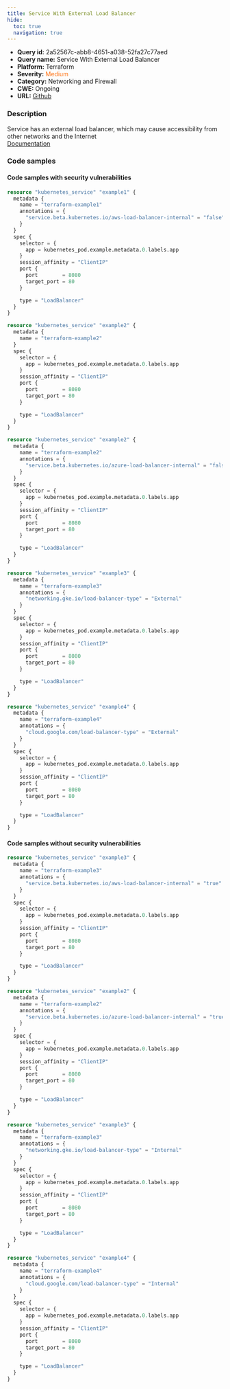 ```yaml
---
title: Service With External Load Balancer
hide:
  toc: true
  navigation: true
---
```


-   **Query id:** 2a52567c-abb8-4651-a038-52fa27c77aed
-   **Query name:** Service With External Load Balancer
-   **Platform:** Terraform
-   **Severity:** <span style="color:#ff7213">Medium</span>
-   **Category:** Networking and Firewall
-   **CWE:** Ongoing
-   **URL:** [Github](https://github.com/DataDog/kics/tree/master/assets/queries/terraform/kubernetes/service_with_external_load_balancer)

### Description
Service has an external load balancer, which may cause accessibility from other networks and the Internet<br>
[Documentation](https://registry.terraform.io/providers/hashicorp/kubernetes/latest/docs/resources/service)

### Code samples
#### Code samples with security vulnerabilities
```tf title="Positive test num. 1 - tf file" hl_lines="24 4"
resource "kubernetes_service" "example1" {
  metadata {
    name = "terraform-example1"
    annotations = {
      "service.beta.kubernetes.io/aws-load-balancer-internal" = "false"
    }
  }
  spec {
    selector = {
      app = kubernetes_pod.example.metadata.0.labels.app
    }
    session_affinity = "ClientIP"
    port {
      port        = 8080
      target_port = 80
    }

    type = "LoadBalancer"
  }
}

resource "kubernetes_service" "example2" {
  metadata {
    name = "terraform-example2"
  }
  spec {
    selector = {
      app = kubernetes_pod.example.metadata.0.labels.app
    }
    session_affinity = "ClientIP"
    port {
      port        = 8080
      target_port = 80
    }

    type = "LoadBalancer"
  }
}

```
```tf title="Positive test num. 2 - tf file" hl_lines="25 4 46"
resource "kubernetes_service" "example2" {
  metadata {
    name = "terraform-example2"
    annotations = {
      "service.beta.kubernetes.io/azure-load-balancer-internal" = "false"
    }
  }
  spec {
    selector = {
      app = kubernetes_pod.example.metadata.0.labels.app
    }
    session_affinity = "ClientIP"
    port {
      port        = 8080
      target_port = 80
    }

    type = "LoadBalancer"
  }
}

resource "kubernetes_service" "example3" {
  metadata {
    name = "terraform-example3"
    annotations = {
      "networking.gke.io/load-balancer-type" = "External"
    }
  }
  spec {
    selector = {
      app = kubernetes_pod.example.metadata.0.labels.app
    }
    session_affinity = "ClientIP"
    port {
      port        = 8080
      target_port = 80
    }

    type = "LoadBalancer"
  }
}

resource "kubernetes_service" "example4" {
  metadata {
    name = "terraform-example4"
    annotations = {
      "cloud.google.com/load-balancer-type" = "External"
    }
  }
  spec {
    selector = {
      app = kubernetes_pod.example.metadata.0.labels.app
    }
    session_affinity = "ClientIP"
    port {
      port        = 8080
      target_port = 80
    }

    type = "LoadBalancer"
  }
}

```


#### Code samples without security vulnerabilities
```tf title="Negative test num. 1 - tf file"
resource "kubernetes_service" "example3" {
  metadata {
    name = "terraform-example3"
    annotations = {
      "service.beta.kubernetes.io/aws-load-balancer-internal" = "true"
    }
  }
  spec {
    selector = {
      app = kubernetes_pod.example.metadata.0.labels.app
    }
    session_affinity = "ClientIP"
    port {
      port        = 8080
      target_port = 80
    }

    type = "LoadBalancer"
  }
}

```
```tf title="Negative test num. 2 - tf file"
resource "kubernetes_service" "example2" {
  metadata {
    name = "terraform-example2"
    annotations = {
      "service.beta.kubernetes.io/azure-load-balancer-internal" = "true"
    }
  }
  spec {
    selector = {
      app = kubernetes_pod.example.metadata.0.labels.app
    }
    session_affinity = "ClientIP"
    port {
      port        = 8080
      target_port = 80
    }

    type = "LoadBalancer"
  }
}

resource "kubernetes_service" "example3" {
  metadata {
    name = "terraform-example3"
    annotations = {
      "networking.gke.io/load-balancer-type" = "Internal"
    }
  }
  spec {
    selector = {
      app = kubernetes_pod.example.metadata.0.labels.app
    }
    session_affinity = "ClientIP"
    port {
      port        = 8080
      target_port = 80
    }

    type = "LoadBalancer"
  }
}

resource "kubernetes_service" "example4" {
  metadata {
    name = "terraform-example4"
    annotations = {
      "cloud.google.com/load-balancer-type" = "Internal"
    }
  }
  spec {
    selector = {
      app = kubernetes_pod.example.metadata.0.labels.app
    }
    session_affinity = "ClientIP"
    port {
      port        = 8080
      target_port = 80
    }

    type = "LoadBalancer"
  }
}

```
